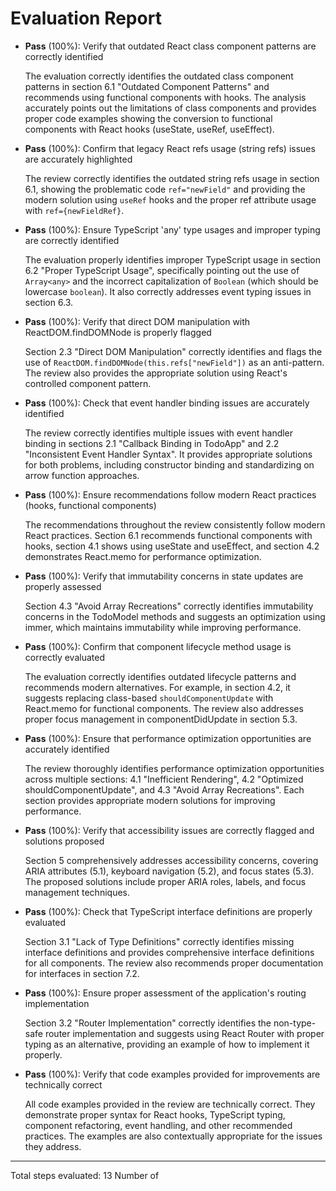 # Evaluation Report

- **Pass** (100%): Verify that outdated React class component patterns are correctly identified

    The evaluation correctly identifies the outdated class component patterns in section 6.1 "Outdated Component Patterns" and recommends using functional components with hooks. The analysis accurately points out the limitations of class components and provides proper code examples showing the conversion to functional components with React hooks (useState, useRef, useEffect).

- **Pass** (100%): Confirm that legacy React refs usage (string refs) issues are accurately highlighted

    The review correctly identifies the outdated string refs usage in section 6.1, showing the problematic code `ref="newField"` and providing the modern solution using `useRef` hooks and the proper ref attribute usage with `ref={newFieldRef}`.

- **Pass** (100%): Ensure TypeScript 'any' type usages and improper typing are correctly identified

    The evaluation properly identifies improper TypeScript usage in section 6.2 "Proper TypeScript Usage", specifically pointing out the use of `Array<any>` and the incorrect capitalization of `Boolean` (which should be lowercase `boolean`). It also correctly addresses event typing issues in section 6.3.

- **Pass** (100%): Verify that direct DOM manipulation with ReactDOM.findDOMNode is properly flagged

    Section 2.3 "Direct DOM Manipulation" correctly identifies and flags the use of `ReactDOM.findDOMNode(this.refs["newField"])` as an anti-pattern. The review also provides the appropriate solution using React's controlled component pattern.

- **Pass** (100%): Check that event handler binding issues are accurately identified

    The review correctly identifies multiple issues with event handler binding in sections 2.1 "Callback Binding in TodoApp" and 2.2 "Inconsistent Event Handler Syntax". It provides appropriate solutions for both problems, including constructor binding and standardizing on arrow function approaches.

- **Pass** (100%): Ensure recommendations follow modern React practices (hooks, functional components)

    The recommendations throughout the review consistently follow modern React practices. Section 6.1 recommends functional components with hooks, section 4.1 shows using useState and useEffect, and section 4.2 demonstrates React.memo for performance optimization.

- **Pass** (100%): Verify that immutability concerns in state updates are properly assessed

    Section 4.3 "Avoid Array Recreations" correctly identifies immutability concerns in the TodoModel methods and suggests an optimization using immer, which maintains immutability while improving performance.

- **Pass** (100%): Confirm that component lifecycle method usage is correctly evaluated

    The evaluation correctly identifies outdated lifecycle patterns and recommends modern alternatives. For example, in section 4.2, it suggests replacing class-based `shouldComponentUpdate` with React.memo for functional components. The review also addresses proper focus management in componentDidUpdate in section 5.3.

- **Pass** (100%): Ensure that performance optimization opportunities are accurately identified

    The review thoroughly identifies performance optimization opportunities across multiple sections: 4.1 "Inefficient Rendering", 4.2 "Optimized shouldComponentUpdate", and 4.3 "Avoid Array Recreations". Each section provides appropriate modern solutions for improving performance.

- **Pass** (100%): Verify that accessibility issues are correctly flagged and solutions proposed

    Section 5 comprehensively addresses accessibility concerns, covering ARIA attributes (5.1), keyboard navigation (5.2), and focus states (5.3). The proposed solutions include proper ARIA roles, labels, and focus management techniques.

- **Pass** (100%): Check that TypeScript interface definitions are properly evaluated

    Section 3.1 "Lack of Type Definitions" correctly identifies missing interface definitions and provides comprehensive interface definitions for all components. The review also recommends proper documentation for interfaces in section 7.2.

- **Pass** (100%): Ensure proper assessment of the application's routing implementation

    Section 3.2 "Router Implementation" correctly identifies the non-type-safe router implementation and suggests using React Router with proper typing as an alternative, providing an example of how to implement it properly.

- **Pass** (100%): Verify that code examples provided for improvements are technically correct

    All code examples provided in the review are technically correct. They demonstrate proper syntax for React hooks, TypeScript typing, component refactoring, event handling, and other recommended practices. The examples are also contextually appropriate for the issues they address.

---

Total steps evaluated: 13
Number of